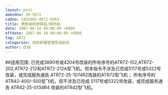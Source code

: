 ```yaml
---
layout: post
amendno: 39-5672
cadno: CAD2002-AR72-01R3
title: 更换或拆除隔音/隔热毯
date: 2007-06-19 00:00:00 +0800
effdate: 2007-06-28 00:00:00 +0800
tag: AR72
categories: 民航新疆管理局适航处
author: 庄丽
---
```


##适用范围:
已完成3890号或4204号改装的所有序号的ATR72-102,ATR72-202,ATR72-212和ATR72-212A型飞机。但本指令不涉及已完成5117号或5322号改装，或完成服务通告 ATR72-25-1074R2改装的ATR72型飞机；
所有序号的ATR42-400/-500型飞机，但不涉及已完成 5117号或5322号改装，或完成服务通告 ATR42-25-0134R4 改装的ATR42型飞机。

